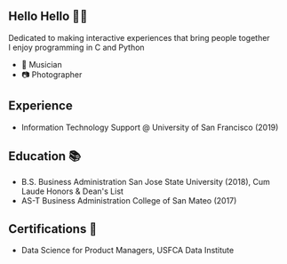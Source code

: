 ## Hello Hello 👋🏽
Dedicated to making interactive experiences that bring people together  
I enjoy programming in C and Python
- 🎵 Musician 
- 📷 Photographer 

## Experience
- Information Technology Support @ University of San Francisco (2019)

## Education 📚
- B.S. Business Administration San Jose State University (2018), Cum Laude Honors & Dean's List
- AS-T Business Administration College of San Mateo (2017)

## Certifications 📜
- Data Science for Product Managers, USFCA Data Institute
